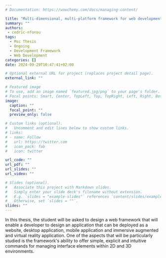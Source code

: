 ```yaml
---
# Documentation: https://wowchemy.com/docs/managing-content/

title: "Multi-dimensional, multi-platform framework for web development"
summary: ""
authors: 
 - cedric-nfonou
tags: 
  - Msc Thesis
  - Ongoing
  - Development Framework
  - Web Development
categories: []
date: 2024-09-29T10:47:41+02:00

# Optional external URL for project (replaces project detail page).
external_link: ""

# Featured image
# To use, add an image named `featured.jpg/png` to your page's folder.
# Focal points: Smart, Center, TopLeft, Top, TopRight, Left, Right, BottomLeft, Bottom, BottomRight.
image:
  caption: ""
  focal_point: ""
  preview_only: false

# Custom links (optional).
#   Uncomment and edit lines below to show custom links.
# links:
# - name: Follow
#   url: https://twitter.com
#   icon_pack: fab
#   icon: twitter

url_code: ""
url_pdf: ""
url_slides: ""
url_video: ""

# Slides (optional).
#   Associate this project with Markdown slides.
#   Simply enter your slide deck's filename without extension.
#   E.g. `slides = "example-slides"` references `content/slides/example-slides.md`.
#   Otherwise, set `slides = ""`.
slides: ""
---
```


In this thesis, the student will be asked to design a web framework that will enable a developer to design an application that can be deployed as a website, desktop application, mobile application and immersive augmented and virtual reality application. One of the aspects that will be particularly studied is the framework's ability to offer simple, explicit and intuitive commands for managing interface elements within 2D and 3D environments.
